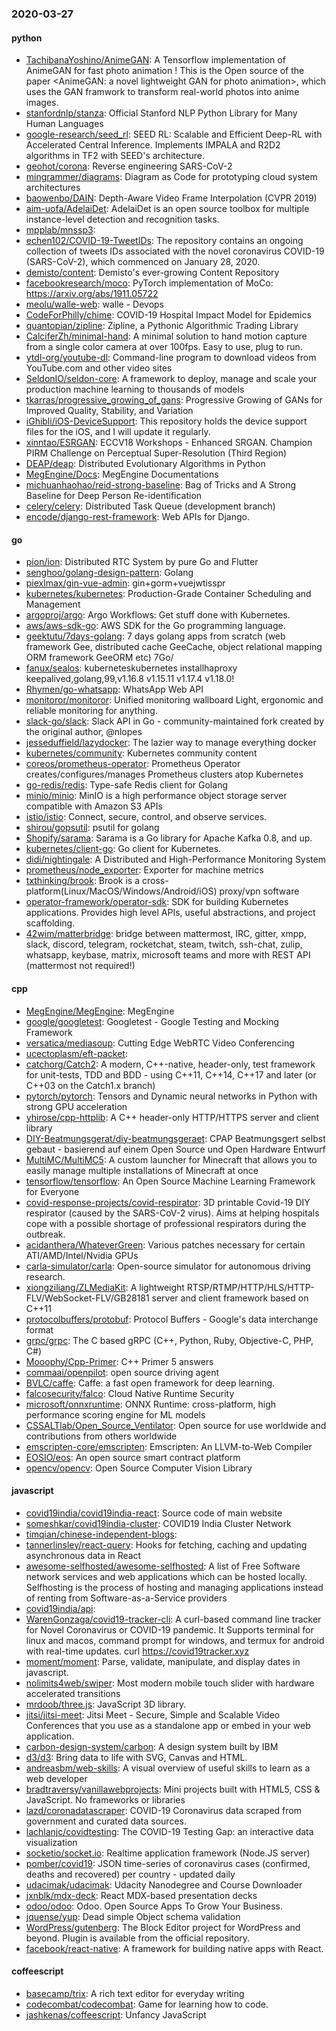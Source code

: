 ### 2020-03-27

#### python
* [TachibanaYoshino/AnimeGAN](https://github.com/TachibanaYoshino/AnimeGAN): A Tensorflow implementation of AnimeGAN for fast photo animation ! This is the Open source of the paper <AnimeGAN: a novel lightweight GAN for photo animation>, which uses the GAN framwork to transform real-world photos into anime images.
* [stanfordnlp/stanza](https://github.com/stanfordnlp/stanza): Official Stanford NLP Python Library for Many Human Languages
* [google-research/seed_rl](https://github.com/google-research/seed_rl): SEED RL: Scalable and Efficient Deep-RL with Accelerated Central Inference. Implements IMPALA and R2D2 algorithms in TF2 with SEED's architecture.
* [geohot/corona](https://github.com/geohot/corona): Reverse engineering SARS-CoV-2
* [mingrammer/diagrams](https://github.com/mingrammer/diagrams):  Diagram as Code for prototyping cloud system architectures
* [baowenbo/DAIN](https://github.com/baowenbo/DAIN): Depth-Aware Video Frame Interpolation (CVPR 2019)
* [aim-uofa/AdelaiDet](https://github.com/aim-uofa/AdelaiDet): AdelaiDet is an open source toolbox for multiple instance-level detection and recognition tasks.
* [mpplab/mnssp3](https://github.com/mpplab/mnssp3): 
* [echen102/COVID-19-TweetIDs](https://github.com/echen102/COVID-19-TweetIDs): The repository contains an ongoing collection of tweets IDs associated with the novel coronavirus COVID-19 (SARS-CoV-2), which commenced on January 28, 2020.
* [demisto/content](https://github.com/demisto/content): Demisto's ever-growing Content Repository
* [facebookresearch/moco](https://github.com/facebookresearch/moco): PyTorch implementation of MoCo: https://arxiv.org/abs/1911.05722
* [meolu/walle-web](https://github.com/meolu/walle-web): walle -  Devops
* [CodeForPhilly/chime](https://github.com/CodeForPhilly/chime): COVID-19 Hospital Impact Model for Epidemics
* [quantopian/zipline](https://github.com/quantopian/zipline): Zipline, a Pythonic Algorithmic Trading Library
* [CalciferZh/minimal-hand](https://github.com/CalciferZh/minimal-hand): A minimal solution to hand motion capture from a single color camera at over 100fps. Easy to use, plug to run.
* [ytdl-org/youtube-dl](https://github.com/ytdl-org/youtube-dl): Command-line program to download videos from YouTube.com and other video sites
* [SeldonIO/seldon-core](https://github.com/SeldonIO/seldon-core): A framework to deploy, manage and scale your production machine learning to thousands of models
* [tkarras/progressive_growing_of_gans](https://github.com/tkarras/progressive_growing_of_gans): Progressive Growing of GANs for Improved Quality, Stability, and Variation
* [iGhibli/iOS-DeviceSupport](https://github.com/iGhibli/iOS-DeviceSupport): This repository holds the device support files for the iOS, and I will update it regularly.
* [xinntao/ESRGAN](https://github.com/xinntao/ESRGAN): ECCV18 Workshops - Enhanced SRGAN. Champion PIRM Challenge on Perceptual Super-Resolution (Third Region)
* [DEAP/deap](https://github.com/DEAP/deap): Distributed Evolutionary Algorithms in Python
* [MegEngine/Docs](https://github.com/MegEngine/Docs): MegEngine Documentations
* [michuanhaohao/reid-strong-baseline](https://github.com/michuanhaohao/reid-strong-baseline): Bag of Tricks and A Strong Baseline for Deep Person Re-identification
* [celery/celery](https://github.com/celery/celery): Distributed Task Queue (development branch)
* [encode/django-rest-framework](https://github.com/encode/django-rest-framework): Web APIs for Django. 

#### go
* [pion/ion](https://github.com/pion/ion): Distributed RTC System by pure Go and Flutter
* [senghoo/golang-design-pattern](https://github.com/senghoo/golang-design-pattern):  Golang
* [piexlmax/gin-vue-admin](https://github.com/piexlmax/gin-vue-admin): gin+gorm+vuejwtisspr
* [kubernetes/kubernetes](https://github.com/kubernetes/kubernetes): Production-Grade Container Scheduling and Management
* [argoproj/argo](https://github.com/argoproj/argo): Argo Workflows: Get stuff done with Kubernetes.
* [aws/aws-sdk-go](https://github.com/aws/aws-sdk-go): AWS SDK for the Go programming language.
* [geektutu/7days-golang](https://github.com/geektutu/7days-golang): 7 days golang apps from scratch (web framework Gee, distributed cache GeeCache, object relational mapping ORM framework GeeORM etc) 7Go/
* [fanux/sealos](https://github.com/fanux/sealos): kuberneteskubernetes installhaproxy keepalived,golang,99,v1.16.8 v1.15.11 v1.17.4 v1.18.0!
* [Rhymen/go-whatsapp](https://github.com/Rhymen/go-whatsapp): WhatsApp Web API
* [monitoror/monitoror](https://github.com/monitoror/monitoror): Unified monitoring wallboard  Light, ergonomic and reliable monitoring for anything.
* [slack-go/slack](https://github.com/slack-go/slack): Slack API in Go - community-maintained fork created by the original author, @nlopes
* [jesseduffield/lazydocker](https://github.com/jesseduffield/lazydocker): The lazier way to manage everything docker
* [kubernetes/community](https://github.com/kubernetes/community): Kubernetes community content
* [coreos/prometheus-operator](https://github.com/coreos/prometheus-operator): Prometheus Operator creates/configures/manages Prometheus clusters atop Kubernetes
* [go-redis/redis](https://github.com/go-redis/redis): Type-safe Redis client for Golang
* [minio/minio](https://github.com/minio/minio): MinIO is a high performance object storage server compatible with Amazon S3 APIs
* [istio/istio](https://github.com/istio/istio): Connect, secure, control, and observe services.
* [shirou/gopsutil](https://github.com/shirou/gopsutil): psutil for golang
* [Shopify/sarama](https://github.com/Shopify/sarama): Sarama is a Go library for Apache Kafka 0.8, and up.
* [kubernetes/client-go](https://github.com/kubernetes/client-go): Go client for Kubernetes.
* [didi/nightingale](https://github.com/didi/nightingale): A Distributed and High-Performance Monitoring System
* [prometheus/node_exporter](https://github.com/prometheus/node_exporter): Exporter for machine metrics
* [txthinking/brook](https://github.com/txthinking/brook): Brook is a cross-platform(Linux/MacOS/Windows/Android/iOS) proxy/vpn software
* [operator-framework/operator-sdk](https://github.com/operator-framework/operator-sdk): SDK for building Kubernetes applications. Provides high level APIs, useful abstractions, and project scaffolding.
* [42wim/matterbridge](https://github.com/42wim/matterbridge): bridge between mattermost, IRC, gitter, xmpp, slack, discord, telegram, rocketchat, steam, twitch, ssh-chat, zulip, whatsapp, keybase, matrix, microsoft teams and more with REST API (mattermost not required!)

#### cpp
* [MegEngine/MegEngine](https://github.com/MegEngine/MegEngine): MegEngine 
* [google/googletest](https://github.com/google/googletest): Googletest - Google Testing and Mocking Framework
* [versatica/mediasoup](https://github.com/versatica/mediasoup): Cutting Edge WebRTC Video Conferencing
* [ucectoplasm/eft-packet](https://github.com/ucectoplasm/eft-packet): 
* [catchorg/Catch2](https://github.com/catchorg/Catch2): A modern, C++-native, header-only, test framework for unit-tests, TDD and BDD - using C++11, C++14, C++17 and later (or C++03 on the Catch1.x branch)
* [pytorch/pytorch](https://github.com/pytorch/pytorch): Tensors and Dynamic neural networks in Python with strong GPU acceleration
* [yhirose/cpp-httplib](https://github.com/yhirose/cpp-httplib): A C++ header-only HTTP/HTTPS server and client library
* [DIY-Beatmungsgerat/diy-beatmungsgeraet](https://github.com/DIY-Beatmungsgerat/diy-beatmungsgeraet): CPAP Beatmungsgert selbst gebaut - basierend auf einem Open Source und Open Hardware Entwurf
* [MultiMC/MultiMC5](https://github.com/MultiMC/MultiMC5): A custom launcher for Minecraft that allows you to easily manage multiple installations of Minecraft at once
* [tensorflow/tensorflow](https://github.com/tensorflow/tensorflow): An Open Source Machine Learning Framework for Everyone
* [covid-response-projects/covid-respirator](https://github.com/covid-response-projects/covid-respirator):  3D printable Covid-19 DIY respirator (caused by the SARS-CoV-2 virus). Aims at helping hospitals cope with a possible shortage of professional respirators during the outbreak.
* [acidanthera/WhateverGreen](https://github.com/acidanthera/WhateverGreen): Various patches necessary for certain ATI/AMD/Intel/Nvidia GPUs
* [carla-simulator/carla](https://github.com/carla-simulator/carla): Open-source simulator for autonomous driving research.
* [xiongziliang/ZLMediaKit](https://github.com/xiongziliang/ZLMediaKit): A lightweight RTSP/RTMP/HTTP/HLS/HTTP-FLV/WebSocket-FLV/GB28181 server and client framework based on C++11
* [protocolbuffers/protobuf](https://github.com/protocolbuffers/protobuf): Protocol Buffers - Google's data interchange format
* [grpc/grpc](https://github.com/grpc/grpc): The C based gRPC (C++, Python, Ruby, Objective-C, PHP, C#)
* [Mooophy/Cpp-Primer](https://github.com/Mooophy/Cpp-Primer): C++ Primer 5 answers
* [commaai/openpilot](https://github.com/commaai/openpilot): open source driving agent
* [BVLC/caffe](https://github.com/BVLC/caffe): Caffe: a fast open framework for deep learning.
* [falcosecurity/falco](https://github.com/falcosecurity/falco): Cloud Native Runtime Security
* [microsoft/onnxruntime](https://github.com/microsoft/onnxruntime): ONNX Runtime: cross-platform, high performance scoring engine for ML models
* [CSSALTlab/Open_Source_Ventilator](https://github.com/CSSALTlab/Open_Source_Ventilator): Open source for use worldwide and contributions from others worldwide
* [emscripten-core/emscripten](https://github.com/emscripten-core/emscripten): Emscripten: An LLVM-to-Web Compiler
* [EOSIO/eos](https://github.com/EOSIO/eos): An open source smart contract platform
* [opencv/opencv](https://github.com/opencv/opencv): Open Source Computer Vision Library

#### javascript
* [covid19india/covid19india-react](https://github.com/covid19india/covid19india-react): Source code of main website
* [someshkar/covid19india-cluster](https://github.com/someshkar/covid19india-cluster):  COVID19 India Cluster Network
* [timqian/chinese-independent-blogs](https://github.com/timqian/chinese-independent-blogs): 
* [tannerlinsley/react-query](https://github.com/tannerlinsley/react-query):  Hooks for fetching, caching and updating asynchronous data in React
* [awesome-selfhosted/awesome-selfhosted](https://github.com/awesome-selfhosted/awesome-selfhosted): A list of Free Software network services and web applications which can be hosted locally. Selfhosting is the process of hosting and managing applications instead of renting from Software-as-a-Service providers
* [covid19india/api](https://github.com/covid19india/api): 
* [WarenGonzaga/covid19-tracker-cli](https://github.com/WarenGonzaga/covid19-tracker-cli): A curl-based command line tracker for Novel Coronavirus or COVID-19 pandemic. It Supports terminal for linux and macos, command prompt for windows, and termux for android with real-time updates. curl https://covid19tracker.xyz
* [moment/moment](https://github.com/moment/moment): Parse, validate, manipulate, and display dates in javascript.
* [nolimits4web/swiper](https://github.com/nolimits4web/swiper): Most modern mobile touch slider with hardware accelerated transitions
* [mrdoob/three.js](https://github.com/mrdoob/three.js): JavaScript 3D library.
* [jitsi/jitsi-meet](https://github.com/jitsi/jitsi-meet): Jitsi Meet - Secure, Simple and Scalable Video Conferences that you use as a standalone app or embed in your web application.
* [carbon-design-system/carbon](https://github.com/carbon-design-system/carbon): A design system built by IBM
* [d3/d3](https://github.com/d3/d3): Bring data to life with SVG, Canvas and HTML. 
* [andreasbm/web-skills](https://github.com/andreasbm/web-skills): A visual overview of useful skills to learn as a web developer
* [bradtraversy/vanillawebprojects](https://github.com/bradtraversy/vanillawebprojects): Mini projects built with HTML5, CSS & JavaScript. No frameworks or libraries
* [lazd/coronadatascraper](https://github.com/lazd/coronadatascraper): COVID-19 Coronavirus data scraped from government and curated data sources.
* [lachlanjc/covidtesting](https://github.com/lachlanjc/covidtesting): The COVID-19 Testing Gap: an interactive data visualization
* [socketio/socket.io](https://github.com/socketio/socket.io): Realtime application framework (Node.JS server)
* [pomber/covid19](https://github.com/pomber/covid19): JSON time-series of coronavirus cases (confirmed, deaths and recovered) per country - updated daily
* [udacimak/udacimak](https://github.com/udacimak/udacimak): Udacity Nanodegree and Course Downloader
* [jxnblk/mdx-deck](https://github.com/jxnblk/mdx-deck):  React MDX-based presentation decks
* [odoo/odoo](https://github.com/odoo/odoo): Odoo. Open Source Apps To Grow Your Business.
* [jquense/yup](https://github.com/jquense/yup): Dead simple Object schema validation
* [WordPress/gutenberg](https://github.com/WordPress/gutenberg): The Block Editor project for WordPress and beyond. Plugin is available from the official repository.
* [facebook/react-native](https://github.com/facebook/react-native): A framework for building native apps with React.

#### coffeescript
* [basecamp/trix](https://github.com/basecamp/trix): A rich text editor for everyday writing
* [codecombat/codecombat](https://github.com/codecombat/codecombat): Game for learning how to code.
* [jashkenas/coffeescript](https://github.com/jashkenas/coffeescript): Unfancy JavaScript
